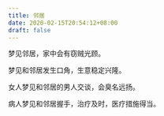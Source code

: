 ```yaml
---
title: 邻居
date: 2020-02-15T20:54:12+08:00
draft: false
---
```


梦见邻居，家中会有窃贼光顾。


梦见和邻居发生口角，生意稳定兴隆。


女人梦见和邻居的男人交谈，会臭名远扬。


病人梦见和邻居握手，治疗及时，医疗措施得当。
